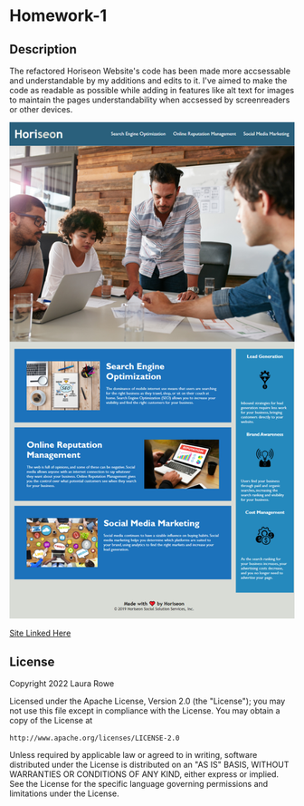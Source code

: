 # Homework-1

## Description
The refactored Horiseon Website's code has been made more accsessable and understandable by my additions and edits to it. I've aimed to make the code as readable as possible while adding in features like alt text for images to maintain the pages understandability when accsessed by screenreaders or other devices.

![Screenshot](/assets/images/Screenshot.png)

[Site Linked Here](https://lroww.github.io/HW1-Refactor/)

## License
Copyright 2022 Laura Rowe

Licensed under the Apache License, Version 2.0 (the "License");
you may not use this file except in compliance with the License.
You may obtain a copy of the License at

    http://www.apache.org/licenses/LICENSE-2.0

Unless required by applicable law or agreed to in writing, software
distributed under the License is distributed on an "AS IS" BASIS,
WITHOUT WARRANTIES OR CONDITIONS OF ANY KIND, either express or implied.
See the License for the specific language governing permissions and
limitations under the License.
